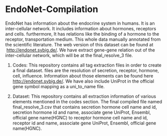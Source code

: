 # EndoNet-Compilation
EndoNet has information about the endocrine system in humans. It is an inter-cellular network. It includes information about hormones, receptors and cells. furthermore, It has relations like the binding of a hormone to the receptor, transportation medium. This whole data manually annotated from the scientific literature. The web version of this dataset can be found at  http://endonet.sybig.de/. 
We have extract gene-gene relation out of the inter-cellular network, which will be at the final_resolve_3 file.

 1) Codes:
              This repository contains all tag extraction files in order to create a final dataset. files are the resolution of secretion, receptor, hormone, cell, influence. Information about those elements can be found here http://endonet.sybig.de/. We have also include UniProt in the official gene symbol mapping as a uni_to_name file.
              
2) Dataset:
              This repository contains all extraction information of various elements mentioned in the codes section. The final compiled file named final_resolve_3.csv that contains secretion hormone cell name and id, secretion hormone id and name, associate gene UniProt, Ensembl, official gene name(HGNC) to receptor hormone cell name and id,  receptor id and name, associate gene UniProt, Ensembl, official gene name(HGNC). 
